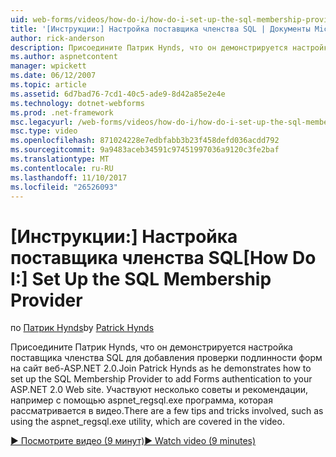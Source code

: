 ```yaml
---
uid: web-forms/videos/how-do-i/how-do-i-set-up-the-sql-membership-provider
title: '[Инструкции:] Настройка поставщика членства SQL | Документы Microsoft'
author: rick-anderson
description: Присоедините Патрик Hynds, что он демонстрируется настройка поставщика членства SQL для добавления проверки подлинности форм на сайт веб-ASP.NET 2.0. Существует несколько совет...
ms.author: aspnetcontent
manager: wpickett
ms.date: 06/12/2007
ms.topic: article
ms.assetid: 6d7bad76-7cd1-40c5-ade9-8d42a85e2e4e
ms.technology: dotnet-webforms
ms.prod: .net-framework
msc.legacyurl: /web-forms/videos/how-do-i/how-do-i-set-up-the-sql-membership-provider
msc.type: video
ms.openlocfilehash: 871024228e7edbfabb3b23f458defd036acdd792
ms.sourcegitcommit: 9a9483aceb34591c97451997036a9120c3fe2baf
ms.translationtype: MT
ms.contentlocale: ru-RU
ms.lasthandoff: 11/10/2017
ms.locfileid: "26526093"
---
```

<a name="how-do-i-set-up-the-sql-membership-provider"></a><span data-ttu-id="d62d0-104">[Инструкции:] Настройка поставщика членства SQL</span><span class="sxs-lookup"><span data-stu-id="d62d0-104">[How Do I:] Set Up the SQL Membership Provider</span></span>
====================
<span data-ttu-id="d62d0-105">по [Патрик Hynds](https://twitter.com/patrickhynds)</span><span class="sxs-lookup"><span data-stu-id="d62d0-105">by [Patrick Hynds](https://twitter.com/patrickhynds)</span></span>

<span data-ttu-id="d62d0-106">Присоедините Патрик Hynds, что он демонстрируется настройка поставщика членства SQL для добавления проверки подлинности форм на сайт веб-ASP.NET 2.0.</span><span class="sxs-lookup"><span data-stu-id="d62d0-106">Join Patrick Hynds as he demonstrates how to set up the SQL Membership Provider to add Forms authentication to your ASP.NET 2.0 Web site.</span></span> <span data-ttu-id="d62d0-107">Участвуют несколько советы и рекомендации, например с помощью aspnet\_regsql.exe программа, которая рассматривается в видео.</span><span class="sxs-lookup"><span data-stu-id="d62d0-107">There are a few tips and tricks involved, such as using the aspnet\_regsql.exe utility, which are covered in the video.</span></span>

[<span data-ttu-id="d62d0-108">&#9654; Посмотрите видео (9 минут)</span><span class="sxs-lookup"><span data-stu-id="d62d0-108">&#9654; Watch video (9 minutes)</span></span>](https://channel9.msdn.com/Blogs/ASP-NET-Site-Videos/how-do-i-set-up-the-sql-membership-provider)

